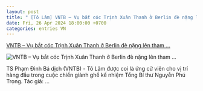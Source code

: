 ```yaml
---
layout: post
title: " [Tô Lâm] VNTB – Vụ bắt cóc Trịnh Xuân Thanh ở Berlin đè nặng lên tham ..."
date: Fri, 26 Apr 2024 18:00:00 +0700
categories: entries VN
---
```

[VNTB – Vụ bắt cóc Trịnh Xuân Thanh ở Berlin đè nặng lên tham ...](https://vietnamthoibao.org/vntb-vu-bat-coc-trinh-xuan-thanh-o-berlin-de-nang-len-tham-vong-cua-to-lam/)

![VNTB – Vụ bắt cóc Trịnh Xuân Thanh ở Berlin đè nặng lên tham ...](https://vietnamthoibao.org/wp-content/uploads/2021/11/biếm-hoạ-Tô-Lâm.jpg)

TS Phạm Đình Bá dịch (VNTB) - Tô Lâm được coi là ứng cử viên cho vị trí hàng đầu trong cuộc chiến giành ghế kế nhiệm Tổng Bí thư Nguyễn Phú Trọng. Tác giả: ...

